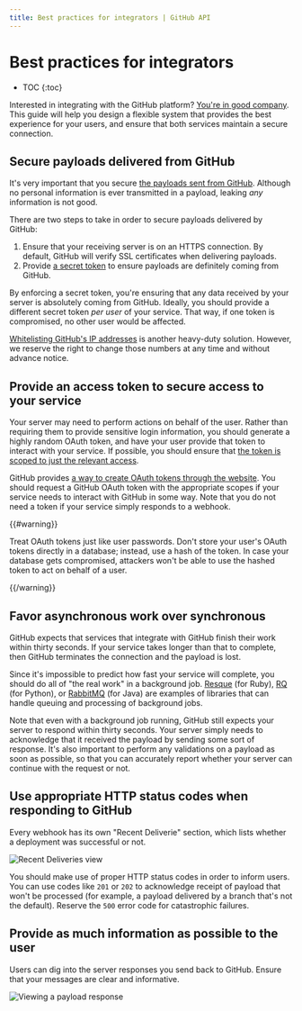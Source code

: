 ```yaml
---
title: Best practices for integrators | GitHub API
---
```


# Best practices for integrators

* TOC
{:toc}

Interested in integrating with the GitHub platform? [You're in good company](https://github.com/integrations). This guide will help you design a flexible system that provides the best experience for your users, and ensure that both services maintain a secure connection.

## Secure payloads delivered from GitHub

It's very important that you secure [the payloads sent from GitHub](/v3/activity/events/types/). Although no personal information is ever transmitted in a payload, leaking *any* information is not good.

There are two steps to take in order to secure payloads delivered by GitHub:

1. Ensure that your receiving server is on an HTTPS connection. By default, GitHub will verify SSL certificates when delivering payloads.
2. Provide [a secret token](/webhooks/securing/) to ensure payloads are definitely coming from GitHub.

By enforcing a secret token, you're ensuring that any data received by your server is absolutely coming from GitHub. Ideally, you should provide a different secret token *per user* of your service. That way, if one token is compromised, no other user would be affected.

[Whitelisting GitHub's IP addresses](https://help.github.com/articles/what-ip-addresses-does-github-use-that-i-should-whitelist) is another heavy-duty solution. However, we reserve the right to change those numbers at any time and without advance notice.

## Provide an access token to secure access to your service

Your server may need to perform actions on behalf of the user. Rather than requiring them to provide sensitive login information, you should generate a highly random OAuth token, and have your user provide that token to interact with your service. If possible, you should ensure that [the token is scoped to just the relevant access](/v3/oauth/#scopes).

GitHub provides [a way to create OAuth tokens through the website](https://help.github.com/articles/creating-an-access-token-for-command-line-use). You should request a GitHub OAuth token with the appropriate scopes if your service needs to interact with GitHub in some way. Note that you do not need a token if your service simply responds to a webhook.

{{#warning}}

Treat OAuth tokens just like user passwords. Don't store your user's OAuth tokens directly in a database; instead, use a hash of the token. In case your database gets compromised, attackers won't be able to use the hashed token to act on behalf of a user.

{{/warning}}

## Favor asynchronous work over synchronous

GitHub expects that services that integrate with GitHub finish their work within thirty seconds. If your service takes longer than that to complete, then GitHub terminates the connection and the payload is lost.

Since it's impossible to predict how fast your service will complete, you should do all of "the real work" in a background job. [Resque](http://resquework.org/) (for Ruby), [RQ](http://python-rq.org/) (for Python), or [RabbitMQ](http://www.rabbitmq.com/) (for Java) are examples of libraries that can handle queuing and processing of background jobs.

Note that even with a background job running, GitHub still expects your server to respond within thirty seconds. Your server simply needs to acknowledge that it received the payload by sending some sort of response. It's also important to perform any validations on a payload as soon as possible, so that you can accurately report whether your server can continue with the request or not.

## Use appropriate HTTP status codes when responding to GitHub

Every webhook has its own "Recent Deliverie" section, which lists whether a deployment was successful or not.

![Recent Deliveries view](/images/webhooks_recent_deliveries.png)

You should make use of proper HTTP status codes in order to inform users. You can use codes like `201` or `202` to acknowledge receipt of payload that won't be processed (for example, a payload delivered by a branch that's not the default). Reserve the `500` error code for catastrophic failures.

## Provide as much information as possible to the user

Users can dig into the server responses you send back to GitHub. Ensure that your messages are clear and informative.  

![Viewing a payload response](/images/payload_response_tab.png)
